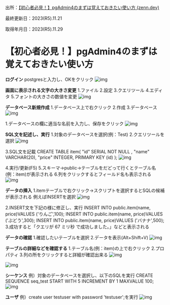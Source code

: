 出所：[【初心者必見！】pgAdmin4のまずは覚えておきたい使い方 (zenn.dev)](https://zenn.dev/codek2/articles/71a6b38cf3d6f2)

最終更新日：2023(R5).11.21

取得年月日：2023(R5).11.29

# 【初心者必見！】pgAdmin4のまずは覚えておきたい使い方

**ログイン**
postgresと入力し、OKをクリック
![img](./material/7821dd0cdcc8-20231002.png)

**画面に表示される文字の大きさ変更**
1.ファイル
2.設定
3.クエリツール
4.エディタ
5.フォントの大きさの数値を変更
![img](./material/c7ca7b10d4ab-20231002.png)

**データベース新規作成**
1.データベース上で右クリック
2.作成
3.データベース
![img](./material/998c355a02ba-20231121.webp)

1.データベースの欄に適当な名前を入力し、保存をクリック
![img](./material/a7e6d99483d4-20231002.png)

**SQL文を記述し、実行**
1.対象のデータベースを選択(例：Test)
2.クエリツールを選択
![img](./material/7a4e9ffb41eb-20231002.png)

3.SQL文を記載
CREATE TABLE item(
"id" SERIAL NOT NULL ,
"name" VARCHAR(20),
"price" INTEGER,
PRIMARY KEY (id)
);
![img](./material/50f265eb4118-20231002.png)

4.実行/更新(F5)
5.スキーマ→public→テーブルをだどって行くとテーブル名(例：item)が表示される
6.列をクリックするとフィールド名も表示される
![img](./material/47a35e5ecd28-20231002.png)

**データの挿入**
1.itemテーブルで右クリック→スクリプトを選択するとSQLの候補が表示される
例えばINSERTを選択
![img](./material/a4c907afbf38-20231002.png)

2.INSERT文を下記の様に修正し、実行
INSERT INTO public.item(name, price)VALUES ('りんご',100);
INSERT INTO public.item(name, price)VALUES ('ぶどう',300);
INSERT INTO public.item(name, price)VALUES ('バナナ',500);
3.成功すると「クエリが 67 ミリ秒 で成功しました。」などと表示される

**データの確認**
1.確認したいテーブルを選択
2.データを表示(Alt+Shift+V)
![img](./material/c407f7379f49-20231002.png)

**テーブルの詳細などを確認する**
1.テーブル名(例：item)の上で右クリック
2.プロパティ
3.列の所をクリックすると詳細が確認出来る
![img](./material/d3956bd9c499-20231002.png)

![img](./material/0983892147c6-20231002.png)

**シーケンス**
例）対象のデータベースを選択し、以下のSQLを実行
CREATE SEQUENCE seq_test
START WITH 5
INCREMENT BY 1
MAXVALUE 100;
![img](./material/17420e1ce61d-20231002.png)

**ユーザ**
例）create user testuser with password 'testuser';を実行
![img](./material/842def0386b6-20231002.png)

